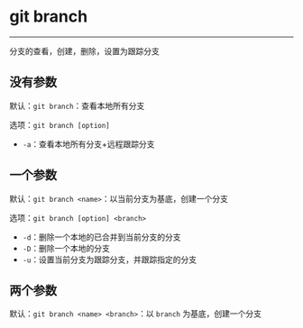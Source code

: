 # git branch
---

分支的查看，创建，删除，设置为跟踪分支

## 没有参数

默认：`git branch`：查看本地所有分支

选项：`git branch [option]`
- `-a`：查看本地所有分支+远程跟踪分支

## 一个参数

默认：`git branch <name>`：以当前分支为基底，创建一个分支

选项：`git branch [option] <branch>`
- `-d`：删除一个本地的已合并到当前分支的分支
- `-D`：删除一个本地的分支
- `-u`：设置当前分支为跟踪分支，并跟踪指定的分支

## 两个参数

默认：`git branch <name> <branch>`：以 `branch` 为基底，创建一个分支

